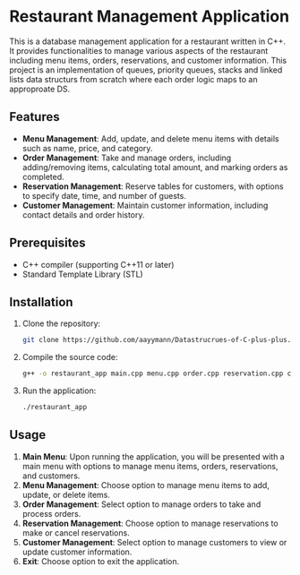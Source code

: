 # Restaurant Management Application

This is a database management application for a restaurant written in C++. It provides functionalities to manage various aspects of the restaurant including menu items, orders, reservations, and customer information.
This project is an implementation of queues, priority queues, stacks and linked lists data structurs from scratch where each order logic maps to an approproate DS. 

## Features

- **Menu Management**: Add, update, and delete menu items with details such as name, price, and category.
- **Order Management**: Take and manage orders, including adding/removing items, calculating total amount, and marking orders as completed.
- **Reservation Management**: Reserve tables for customers, with options to specify date, time, and number of guests.
- **Customer Management**: Maintain customer information, including contact details and order history.

## Prerequisites

- C++ compiler (supporting C++11 or later)
- Standard Template Library (STL)

## Installation

1. Clone the repository:

    ```bash
    git clone https://github.com/aayymann/Datastrucrues-of-C-plus-plus.git
    ```

2. Compile the source code:

    ```bash
    g++ -o restaurant_app main.cpp menu.cpp order.cpp reservation.cpp customer.cpp -lsqlite3
    ```

3. Run the application:

    ```bash
    ./restaurant_app
    ```

## Usage

1. **Main Menu**: Upon running the application, you will be presented with a main menu with options to manage menu items, orders, reservations, and customers.
2. **Menu Management**: Choose option to manage menu items to add, update, or delete items.
3. **Order Management**: Select option to manage orders to take and process orders.
4. **Reservation Management**: Choose option to manage reservations to make or cancel reservations.
5. **Customer Management**: Select option to manage customers to view or update customer information.
6. **Exit**: Choose option to exit the application.

